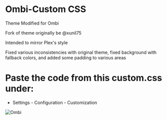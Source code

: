 # Ombi-Custom CSS

Theme Modified for Ombi

Fork of theme originally be @xunil75

Intended to mirror Plex's style

Fixed various inconsistencies with original theme, fixed background with fallback colors, and added some padding to various areas

# Paste the code from this custom.css under:

* Settings - Configuration - Customization

![Ombi](https://user-images.githubusercontent.com/32961904/54137742-79855680-441e-11e9-857c-1a832fb7d1c9.png)


